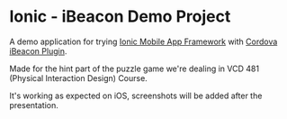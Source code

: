 # Ionic - iBeacon Demo Project

A demo application for trying [Ionic Mobile App Framework](http://ionicframework.com/) with [Cordova iBeacon Plugin](https://github.com/petermetz/cordova-plugin-ibeacon).

Made for the hint part of the puzzle game we're dealing in VCD 481 (Physical Interaction Design) Course.

It's working as expected on iOS, screenshots will be added after the presentation.